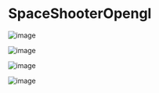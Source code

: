 # SpaceShooterOpengl


![image](https://github.com/nupeldakandemir/SpaceShooterOpengl/assets/120253252/5f55ee9d-8de4-4a94-9cac-f4f447114cea)

![image](https://github.com/nupeldakandemir/SpaceShooterOpengl/assets/120253252/351f03b0-198b-4984-8778-fd625c6ff347)

![image](https://github.com/nupeldakandemir/SpaceShooterOpengl/assets/120253252/b78f892d-3dd2-4b78-b6c5-d4476a5edb18)

![image](https://github.com/nupeldakandemir/SpaceShooterOpengl/assets/120253252/0219ebbe-c195-4cf6-873d-cb9488c26dcd)
